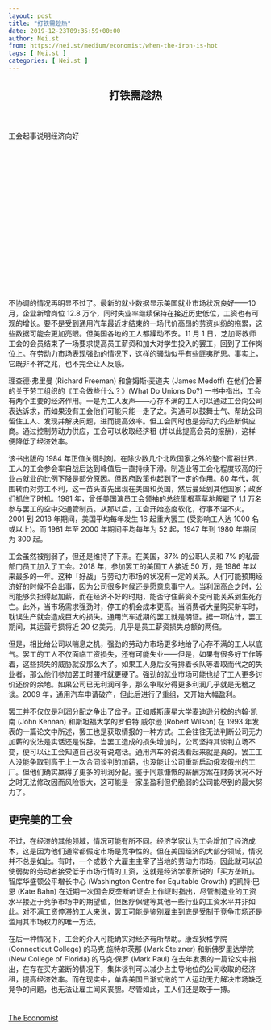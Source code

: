 ```yaml
---
layout: post
title: "打铁需趁热"
date: 2019-12-23T09:35:59+00:00
author: Nei.st
from: https://nei.st/medium/economist/when-the-iron-is-hot
tags: [ Nei.st ]
categories: [ Nei.st ]
---
```


<article class="post-10833 post type-post status-publish format-standard hentry category-economist" id="post-10833">
 <header class="page-header medium Archives">
  <div class="page-header__image">
  </div>
  <div class="page-header__content">
   <h1 class="page-title text-align-center">
    打铁需趁热
   </h1>
  </div>
 </header>
 <div class="entry-content aesop-entry-content" id="post-10833-content">
  <link as="font" crossorigin="anonymous" href="//cdn.jsdelivr.net/gh/0nd1jyU39XQ/_/glyph/font-face/0uIzqoZjSuJfvSBnvgXTcApMtcVhMcpr.woff" rel="preload" type="font/woff"/>
  <link as="font" crossorigin="anonymous" href="//cdn.jsdelivr.net/gh/0nd1jyU39XQ/_/glyph/font-face/1sTnSLZWDKucPX6SAk.woff" rel="preload" type="font/woff"/>
  <p class="blog-post__description">
   工会起事说明经济向好
  </p>
  <span id="more-10833">
  </span>
  <div class="navigation__primary-inner">
   <a class="economist__link-logo" href="//nei.st/medium/economist">
   </a>
  </div>
  <div class="container img component-image">
   <div class="aspectRatioPlaceholder" style="padding-bottom:56.25%;height: 0;">
    <div class="progressiveMedia" data-height="720" data-width="1280">
     <img alt="" class="progressiveMedia-image" data-src="https://cdn.jsdelivr.net/gh/0nd1jyU39XQ/_/img/1/e52bf525ly1g9hgj0x6ypj20zk0k0q9a.jpg" src="https://cdn.jsdelivr.net/gh/0nd1jyU39XQ/_/img/1/e52bf525ly1g9hgj0x6ypj20zk0k0q9a.jpg"/>
    </div>
   </div>
  </div>
  <p>
   不协调的情况再明显不过了。最新的就业数据显示美国就业市场状况良好——10 月，企业新增岗位 12.8 万个，同时失业率继续保持在接近历史低位，工资也有可观的增长。要不是受到通用汽车最近才结束的一场代价高昂的劳资纠纷的拖累，这些数据可能会更加亮眼。但美国各地的工人都躁动不安。11 月 1 日，芝加哥教师工会的会员结束了一场要求提高员工薪资和加大对学生投入的罢工，回到了工作岗位上。在劳动力市场表现强劲的情况下，这样的骚动似乎有些匪夷所思。事实上，它既非不祥之兆，也不完全让人反感。
  </p>
  <p>
   理查德·弗里曼 (Richard Freeman) 和詹姆斯·麦道夫 (James Medoff) 在他们合著的关于劳工组织的《工会做些什么？》(What Do Unions Do?) 一书中指出，工会有两个主要的经济作用。一是为工人发声——心存不满的工人可以通过工会向公司表达诉求，而如果没有工会他们可能只能一走了之。沟通可以鼓舞士气、帮助公司留住工人、发现并解决问题，进而提高效率。但工会同时也是劳动力的垄断供应商。通过控制劳动力供应，工会可以收取经济租 (并以此提高会员的报酬)，这样便降低了经济效率。
  </p>
  <p>
   该书出版的 1984 年正值关键时刻。在除少数几个北欧国家之外的整个富裕世界，工人的工会参会率自战后达到峰值后一直持续下滑。制造业等工会化程度较高的行业占就业的比例下降是部分原因。但政府政策也起到了一定的作用。80 年代，氛围转而对劳工不利，这一苗头首先出现在美国和英国，然后蔓延到其他国家；政客们抓住了时机。1981 年，曾任美国演员工会领袖的总统里根草草地解雇了 1.1 万名参与罢工的空中交通管制员。从那以后，工会开始态度软化，行事不温不火。2001 到 2018 年期间，美国平均每年发生 16 起重大罢工 (受影响工人达 1000 名或以上)。而 1981 年至 2000 年期间平均每年为 52 起，1947 年到 1980 年期间为 300 起。
  </p>
  <p>
   工会虽然被削弱了，但还是维持了下来。在美国，37% 的公职人员和 7% 的私营部门员工加入了工会。2018 年，参加罢工的美国工人接近 50 万，是 1986 年以来最多的一年。这种「好战」与劳动力市场的状况有一定的关系。人们可能预期经济好的时候不会出事，因为公司很多时候还是愿意息事宁人。当利润高企之时，公司能够负担得起加薪，而在经济不好的时期，能否守住薪资不变可能关系到生死存亡。此外，当市场需求强劲时，停工的机会成本更高。当消费者大量购买新车时，耽误生产就会造成巨大的损失。通用汽车近期的罢工就是明证。据一项估计，罢工期间，其运营亏损将近 20 亿美元，几乎是员工薪资损失总额的两倍。
  </p>
  <p>
   但是，相比给公司以喘息之机，强劲的劳动力市场更多地给了心存不满的工人以底气。罢工的工人不仅面临工资损失，还有可能失业——但是，如果有很多好工作等着，这些损失的威胁就没那么大了。如果工人身后没有排着长队等着取而代之的失业者，那么他们参加罢工时腰杆就更硬了。强劲的就业市场可能也给了工人更多讨价还价的余地。如果公司已无利润可争，那么争取分得更多利润几乎就是无稽之谈。2009 年，通用汽车申请破产，但此后进行了重组，又开始大幅盈利。
  </p>
  <div class="code-block code-block-1" style="margin: 8px 0; clear: both;">
   <div class="container ads_KbHEVhh8Rw">
    <div class="card card--blog post-sidebar">
     <div class="card-body">
      <div class="logo_ngcontent-kty-0">
      </div>
      <div class="iframe-blocker U6XAMK63Vh00WqvF2BacIQ">
       <div class="background-h60B">
       </div>
       <div class="WumZiPCS4MeMw4pxQ">
       </div>
      </div>
     </div>
     <div class="card-footer">
      <div class="card-footer-wrapper" layout="row bottom-left">
      </div>
     </div>
    </div>
   </div>
  </div>
  <p>
   罢工并不仅仅是利润分配之争出了岔子。正如威斯康星大学麦迪逊分校的约翰·凯南 (John Kennan) 和斯坦福大学的罗伯特·威尔逊 (Robert Wilson) 在 1993 年发表的一篇论文中所述，罢工也是获取情报的一种方式。工会往往无法判断公司无力加薪的说法是实话还是说辞。当罢工造成的损失增加时，公司坚持其谈判立场不变，便可以让工会知道自己没有说瞎话。通用汽车的说法看起来就是真的。罢工工人没能争取到高于上一次合同谈判的加薪，也没能让公司重新启动俄亥俄州的工厂。但他们确实赢得了更多的利润分配。鉴于同意慷慨的薪酬方案在财务状况不好之时无法修改因而风险很大，这可能是一家虽盈利但仍脆弱的公司能尽到的最大努力了。
  </p>
  <h2>
   更完美的工会
  </h2>
  <p>
   不过，在经济的其他领域，情况可能有所不同。经济学家认为工会增加了经济成本，这是因为他们通常都假定市场是竞争性的。但在美国经济的大部分领域，情况并不总是如此。有时，一个或数个大雇主主宰了当地的劳动力市场，因此就可以迫使弱势的劳动者接受低于市场行情的工资，这就是经济学家所说的「买方垄断」。智库华盛顿公平增长中心 (Washington Centre for Equitable Growth) 的凯特·巴恩 (Kate Bahn) 在近期一次国会反垄断听证会上作证时指出，尽管制造业的工资水平接近于竞争市场中的期望值，但医疗保健等其他一些行业的工资水平并非如此。对不满工资停滞的工人来说，罢工可能是鉴别雇主到底是受制于竞争市场还是滥用其市场权力的唯一方法。
  </p>
  <p>
   在后一种情况下，工会的介入可能确实对经济有所帮助。康涅狄格学院 (Connecticut College) 的马克·施特尔茨那 (Mark Stelzner) 和新佛罗里达学院 (New College of Florida) 的马克·保罗 (Mark Paul) 在去年发表的一篇论文中指出，在存在买方垄断的情况下，集体谈判可以减少占主导地位的公司收取的经济租，提高经济效率。而在现实中，单靠美国日渐式微的工人运动无力解决市场缺乏竞争的问题，也无法让雇主闻风丧胆。尽管如此，工人们还是敢于一搏。
  </p>
  <div class="container ag ah">
   <div class="fe n el">
    <a class="dt du bn bo bp bq br bs bt bu dv dw bx by dx dy" href="https://nei.st/medium/economist?source=https://www.economist.com/finance-and-economics/2019/11/07/belligerent-unions-are-a-sign-of-economic-health">
     <div class="c ff fg ag ah fh el fi fj ce fk fl fm fn fo fp fq fr fs ft fu">
      <div class="bs em en eo ep eq fv ah fw fg ag bm eu fx q fy fz p ac">
      </div>
     </div>
    </a>
   </div>
  </div>
  <div class="code-block code-block-2" style="margin: 8px 0; clear: both;">
   <br/>
   <div class="container ads_KbHEVhh8Rw">
    <div class="card card--blog post-sidebar">
     <div class="card-body">
      <div class="logo_ngcontent-kty-0">
      </div>
      <div class="iframe-blocker U6XAMK63Vh00WqvF2BacIQ">
       <div class="background-h60B">
       </div>
       <div class="WumZiPCS4MeMw4pxQ">
       </div>
      </div>
     </div>
     <div class="card-footer">
      <div class="card-footer-wrapper" layout="row bottom-left">
      </div>
     </div>
    </div>
   </div>
  </div>
 </div>
 <footer class="entry-footer">
  <div class="categories icon-link">
   <a href="https://nei.st/category/medium/economist" rel="category tag">
    The Economist
   </a>
  </div>
 </footer>
</article>

